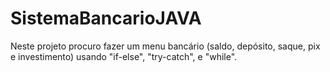 # SistemaBancarioJAVA

Neste projeto procuro fazer um menu bancário (saldo, depósito, saque, pix e investimento) usando "if-else", "try-catch", e "while".
